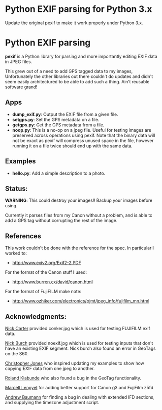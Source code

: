 # Python EXIF parsing for Python 3.x

Update the original pexif to make it work properly under Python 3.x.

# Python EXIF parsing

**pexif** is a Python library for  parsing and more importantly
editing EXIF data in JPEG files.

This grew out of a need to add GPS tagged data to my images,
Unfortunately the other libraries out there couldn't do updates and
didn't seem easily architectured to be able to add such a thing. Ain't
reusable software grand!

## Apps

- **dump_exif.py**: Output the EXIF file from a given file.
- **setgps.py**: Set the GPS metadata on a file.
- **getgps.py**: Get the GPS metadata from a file.
- **noop.py**: This is a no-op on a jpeg file. Useful for testing images are preserved across 
operations using pexif. Note that the binary data will not be exact as pexif will compress 
unused space in the file, however running it on a file twice should end up with the same data.

## Examples

- **hello.py**: Add a simple description to a photo.

## Status:

**WARNING**: This could destroy your images!! Backup your images before using.

Currently it parses files from my Canon without a problem, and is able to
add a GPS tag without corrupting the rest of the image.

## References

This work couldn't be done with the reference for the spec. In particular I worked to:

- http://www.exiv2.org/Exif2-2.PDF

For the format of the Canon stuff I used:

- http://www.burren.cx/david/canon.html

For the format of FujiFILM make note:

- http://www.ozhiker.com/electronics/pjmt/jpeg_info/fujifilm_mn.html

## Acknowledgments:
 
[Nick Carter](nick.carter@roke.co.uk) provided conker.jpg which is used for testing FUJIFILM exif data.

[Nick Burch](nick@gagravarr.org) provided noexif.jpg which is used
for testing inputs that don't have an existing EXIF segment. Nick burch
also found an error in GeoTags on the S60.

[Christopher Jones](short.jones.cipher@gmail.com) who inspired updating
my examples to show how copying EXIF data from one jpeg to another.

[Roland Klabunde](roland.klabunde@freenet.de) who also found a bug in
 the GeoTag functionality.

[Marcell Lengyel](miketkf@gmail.com) for adding better support for
 Canon g3 and FujiFilm z5fd.

[Andrew Baumann](http://ab.id.au/) for finding a bug in dealing with
 extended IFD sections, and supplying the timezone adjustment script.
